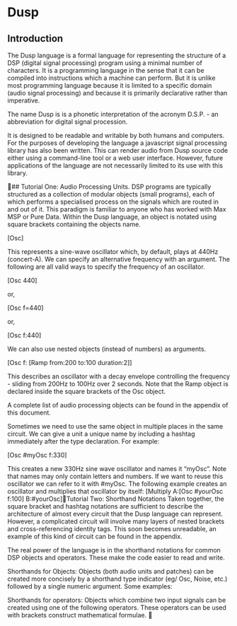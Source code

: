 # Dusp

## Introduction
The Dusp language is a formal language for representing the structure of a DSP (digital signal processing) program using a minimal number of characters. It is a programming language in the sense that it can be compiled into instructions which a machine can perform. But it is unlike most programming language because it is limited to a specific domain (audio signal processing) and because it is primarily declarative rather than imperative.

The name Dusp is is a phonetic interpretation of the acronym D.S.P. - an abbreviation for digital signal procession.

It is designed to be readable and writable by both humans and computers. For the purposes of developing the language a javascript signal processing library has also been written. This can render audio from Dusp source code either using a command-line tool or a web user interface. However, future applications of the language are not necessarily limited to its use with this library.

## Tutorial One: Audio Processing Units.
DSP programs are typically structured as a collection of modular objects (small programs), each of which performs a specialised process on the signals which are routed in and out of it. This paradigm is familiar to anyone who has worked with Max MSP or Pure Data. Within the Dusp language, an object is notated using square brackets containing the objects name.

[Osc]

This represents a sine-wave oscillator which, by default, plays at 440Hz (concert-A). We can specify an alternative frequency with an argument. The following are all valid ways to specify the frequency of an oscillator.

[Osc 440]

or,				

[Osc f=440]

or,				

[Osc f:440]


We can also use nested objects (instead of numbers) as arguments.

[Osc f: [Ramp from:200 to:100 duration:2]]

This describes an oscillator with a decay envelope controlling the frequency - sliding from 200Hz to 100Hz over 2 seconds. Note that the Ramp object is declared inside the square brackets of the Osc object.

A complete list of audio processing objects can be found in the appendix of this document.

Sometimes we need to use the same object in multiple places in the same circuit. We can give a unit a unique name by including a hashtag immediately after the type declaration. For example:

[Osc #myOsc f:330]

This creates a new 330Hz sine wave oscillator and names it “myOsc”. Note that names may only contain letters and numbers. If we want to reuse this oscillator we can refer to it with #myOsc. The following example creates an oscillator and multiplies that oscillator by itself:
[Multiply A:[Osc #yourOsc f:100] B:#yourOsc]Tutorial Two: Shorthand Notations
Taken together, the square bracket and hashtag notations are sufficient to describe the architecture of almost every circuit that the Dusp language can represent. However, a complicated circuit will involve many layers of nested brackets and cross-referencing identity tags. This soon becomes unreadable, an example of this kind of circuit can be found in the appendix.

The real power of the language is in the shorthand notations for common DSP objects and operators. These make the code easier to read and write.

Shorthands for Objects:
Objects (both audio units and patches) can be created more concisely by a shorthand type indicator (eg/ Osc, Noise, etc.) followed by a single numeric argument. Some examples:



Shorthands for operators:
Objects which combine two input signals can be created using one of the following operators. These operators can be used with brackets construct mathematical formulae.

